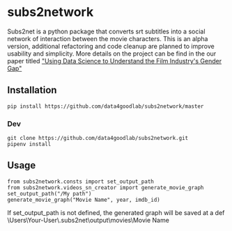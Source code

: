 
#  subs2network

Subs2net is a python package that converts srt subtitles into a social network of interaction between the movie characters.
This is an alpha version, additional refactoring and code cleanup are planned to improve usability and  simplicity.
 More details on the project can be find in the our paper titled ["Using Data Science to Understand the Film Industry's Gender Gap"](https://www.nature.com/articles/s41599-020-0436-1)
 
 ## Installation
 ```
 pip install https://github.com/data4goodlab/subs2network/master
 ```
 ### Dev
```
git clone https://github.com/data4goodlab/subs2network.git
pipenv install
```

## Usage
```
from subs2network.consts import set_output_path
from subs2network.videos_sn_creator import generate_movie_graph
set_output_path("/My path")
generate_movie_graph("Movie Name", year, imdb_id)
```
If set_output_path is not defined, the generated graph will be saved at a def \Users\Your-User\\.subs2net\output\movies\Movie Name
